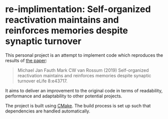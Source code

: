 # re-implimentation: Self-organized reactivation maintains and reinforces memories despite synaptic turnover

This personal project is an attempt to implement code which reproduces the
results of [the paper](https://doi.org/10.7554/eLife.43717):
> Michael Jan Fauth Mark CW van Rossum (2019) Self-organized reactivation
> maintains and reinforces memories despite synaptic turnover eLife 8:e43717.

It aims to deliver an improvement to the original code in terms of readability,
performance and adaptability to other potential projects.

The project is built using [CMake](https://cmake.org/). The build process is
set up such that dependencies are handled automatically.
